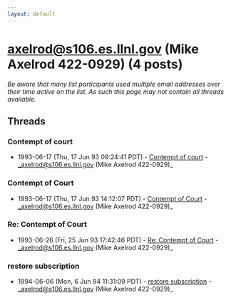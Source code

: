 ```yaml
---
layout: default
---
```


# axelrod@s106.es.llnl.gov (Mike Axelrod 422-0929) (4 posts)

_Be aware that many list participants used multiple email addresses over their time active on the list. As such this page may not contain all threads available._

## Threads

### Contempt of court
+ 1993-06-17 (Thu, 17 Jun 93 09:24:41 PDT) - [Contempt of court](/archive/1993/06/c67985a3771f4d64c74f0b1d35dee0175c1877ba793e1cf45137a1a79bc747cd) - _axelrod@s106.es.llnl.gov (Mike Axelrod 422-0929)_

### Contempt of  Court
+ 1993-06-17 (Thu, 17 Jun 93 14:12:07 PDT) - [Contempt of  Court](/archive/1993/06/6088f0874a77e289a69fdb9ddeea6ea0bc5872a5231e20c2b91267f2162608c4) - _axelrod@s106.es.llnl.gov (Mike Axelrod 422-0929)_

### Re: Contempt of  Court
+ 1993-06-26 (Fri, 25 Jun 93 17:42:46 PDT) - [Re: Contempt of  Court](/archive/1993/06/3d6a0ee31204ea859abfd5b1eb3773e495637ba72e8a29cd1f7421f334885b0b) - _axelrod@s106.es.llnl.gov (Mike Axelrod 422-0929)_

### restore subscription
+ 1994-06-06 (Mon, 6 Jun 94 11:31:09 PDT) - [restore subscription](/archive/1994/06/535854c01737451bcda4d008ed32c178d59d4459e94fb92eef817ffc75c006af) - _axelrod@s106.es.llnl.gov (Mike Axelrod 422-0929)_

